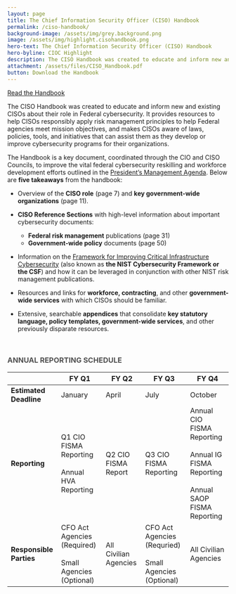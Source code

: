```yaml
---
layout: page
title: The Chief Information Security Officer (CISO) Handbook
permalink: /ciso-handbook/
background-image: /assets/img/grey.background.png
image: /assets/img/highlight.cisohandbook.png
hero-text: The Chief Information Security Officer (CISO) Handbook
hero-byline: CIOC Highlight
description: The CISO Handbook was created to educate and inform new and existing CISOs about their role in Federal cybersecurity.
attachment: /assets/files/CISO_Handbook.pdf
button: Download the Handbook
---
```

<a class="usa-button-secondary" href="{{ page.attachment | prepend: site.baseurl }}">Read the Handbook</a>

The CISO Handbook was created to educate and inform new and existing CISOs about their role in Federal cybersecurity. It provides resources to help CISOs responsibly apply risk management principles to help Federal agencies meet mission objectives, and makes CISOs aware of laws, policies, tools, and initiatives that can assist them as they develop or improve cybersecurity programs for their organizations.

The Handbook is a key document, coordinated through the CIO and CISO Councils, to improve the vital federal cybersecurity reskilling and workforce development efforts outlined in the <a href="https://www.performance.gov/PMA/">President’s Management Agenda</a>. Below are **five takeaways** from the handbook:

+ Overview of the **CISO role** (page 7) and **key government-wide organizations** (page 11).

+ **CISO Reference Sections** with high-level information about important cybersecurity documents:
  - **Federal risk management** publications (page 31)
  - **Government-wide policy** documents (page 50)

+ Information on the <a href="https://nvlpubs.nist.gov/nistpubs/CSWP/NIST.CSWP.04162018.pdf">Framework for Improving Critical Infrastructure Cybersecurity</a> (also known as **the NIST Cybersecurity Framework or the CSF**) and how it can be leveraged in conjunction with other NIST risk management publications.

+ Resources and links for **workforce, contracting**, and other **government-wide services** with which CISOs should be familiar.

+ Extensive, searchable **appendices** that consolidate **key statutory language, policy templates, government-wide services**, and other previously disparate resources.

<br>

<h3 style="color: #515151;">ANNUAL REPORTING SCHEDULE</h3>

|  | FY Q1 | FY Q2 | FY Q3 | FY Q4 |
|-------|--------|---------|--------|---------|
| **Estimated Deadline** | January | April | July | October |
| **Reporting** | Q1 CIO FISMA Reporting<br/><br/> Annual HVA  Reporting | Q2 CIO FISMA Report | Q3 CIO FISMA Reporting | Annual CIO FISMA Reporting <br/><br/> Annual IG FISMA Reporting <br/><br/> Annual SAOP FISMA Reporting|
| **Responsible Parties** | CFO Act Agencies (Required) <br/><br/>Small Agencies (Optional) | All Civilian Agencies | CFO Act Agencies (Requried) <br/><br/> Small Agencies (Optional) | All Civilian Agencies|
